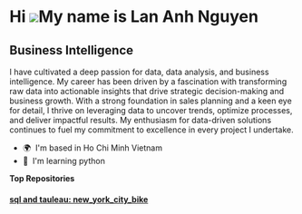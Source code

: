 Hi ![](https://user-images.githubusercontent.com/18350557/176309783-0785949b-9127-417c-8b55-ab5a4333674e.gif)My name is Lan Anh Nguyen
======================================================================================================================================

Business Intelligence
---------------------

I have cultivated a deep passion for data, data analysis, and business intelligence. My career has been driven by a fascination with transforming raw data into actionable insights that drive strategic decision-making and business growth. With a strong foundation in sales planning and a keen eye for detail, I thrive on leveraging data to uncover trends, optimize processes, and deliver impactful results. My enthusiasm for data-driven solutions continues to fuel my commitment to excellence in every project I undertake.

* 🌍  I'm based in Ho Chi Minh Vietnam
* 🧠  I'm learning python

<b>Top Repositories</b>

#### [sql and tauleau: new_york_city_bike ](https://github.com/la2n2h/new-york-city-bike/blob/main/README.md)
